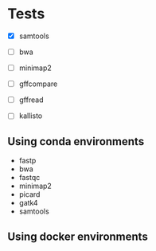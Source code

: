 # Tests

- [x] samtools
- [ ] bwa
- [ ] minimap2
- [ ] gffcompare
- [ ] gffread
- [ ] kallisto 





## Using conda environments

- fastp 
- bwa 
- fastqc 
- minimap2 
- picard 
- gatk4
- samtools

## Using docker environments